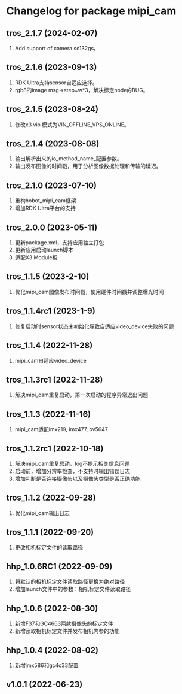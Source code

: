# Changelog for package mipi_cam

tros_2.1.7 (2024-02-07)
------------------
1. Add support of camera sc132gs。

tros_2.1.6 (2023-09-13)
------------------
1. RDK Ultra支持sensor自适应选择。
2. rgb8的image msg->step=w*3，解决标定node的BUG。

tros_2.1.5 (2023-08-24)
------------------
1. 修改x3 vio 模式为VIN_OFFLINE_VPS_ONLINE。

tros_2.1.4 (2023-08-08)
------------------
1. 输出解析出来的io_method_name_配置参数。
2. 输出发布图像的时间戳，用于分析图像数据处理和传输的延迟。

tros_2.1.0 (2023-07-10)
------------------
1. 重构hobot_mipi_cam框架
2. 增加RDK Ultra平台的支持

tros_2.0.0 (2023-05-11)
------------------
1. 更新package.xml，支持应用独立打包
2. 更新应用启动launch脚本
3. 适配X3 Module板

tros_1.1.5 (2023-2-10)
------------------
1. 优化mipi_cam图像发布时间戳，使用硬件时间戳并调整曝光时间

tros_1.1.4rc1 (2023-1-9)
------------------
1. 修复启动时sensor状态未初始化导致自适应video_device失败的问题

tros_1.1.4 (2022-11-28)
------------------
1. mipi_cam自适应video_device

tros_1.1.3rc1 (2022-11-28)
------------------
1. 解决mipi_cam重复启动，第一次启动的程序异常退出问题

tros_1.1.3 (2022-11-16)
------------------
1. mipi_cam适配imx219, imx477, ov5647

tros_1.1.2rc1 (2022-10-18)
------------------
1. 解决mipi_cam重复启动，log不提示相关信息问题
2. 启动前，增加分辨率检查，不支持时输出错误日志
3. 增加判断是否连接摄像头以及摄像头类型是否正确功能

tros_1.1.2 (2022-09-28)
------------------
1. 优化mipi_cam输出日志

tros_1.1.1 (2022-09-20)
------------------
1. 更改相机标定文件的读取路径

hhp_1.0.6RC1 (2022-09-09)
------------------
1. 将默认的相机标定文件读取路径更换为绝对路径
2. 增加launch文件中的参数：相机标定文件读取路径

hhp_1.0.6 (2022-08-30)
------------------
1. 新增F37和GC4663两款摄像头的标定文件
2. 新增读取相机标定文件并发布相机内参的功能

hhp_1.0.4 (2022-08-02)
------------------
1. 新增imx586和gc4c33配置

v1.0.1 (2022-06-23)
------------------
